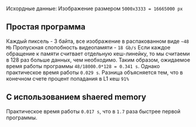 Исхордные данные:
Изображение размером `5000x3333 = 16665000 px`

## Простая программа
Каждый пиксель - 3 байта, все изображение в распакованном виде `~48 Mb`
Пропускная спопобность видеопамяти - `18 Gb/s`
Если каждое обращение к памяти считвает отдельную кеш-линейку, то мы считаеми в 128 раз больше данных, чем необходимо. Таким образом, ожидаемое время работы программы `48/18000.0*128 = 0.341 s`. Однако практическое время работы `0.029 s`. Разница объясняется тем, что в конечном счете процент попадания в L1 кеш `91%`

## С использованием shaered memory
Практическое время работы `0.017 s`, что в `1.7` раза быстрее первой программы.
